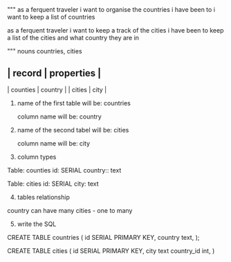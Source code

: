## 
"""
as a ferquent traveler
i want to organise the countries i have been to
i want to keep a list of countries

as a ferquent traveler
i want to keep a track of the cities i have been to
keep a list of the cities and what country they are in


"""
nouns
countries, cities 

| record   | properties |
-------------------------
| counties | country    |
| cities   | city       |

1. name of the first table will be: countries

    column name will be: country

2. name of the second tabel will be: cities

    column name will be: city

3. column types

Table: counties
id: SERIAL
country:: text

Table: cities
id: SERIAL
city: text

4. tables relationship

country can have many cities - one to many

5. write the SQL

CREATE TABLE countries (
id SERIAL PRIMARY KEY,
country text,
);

CREATE TABLE cities (
    id SERIAL PRIMARY KEY,
    city text
    country_id int,
)